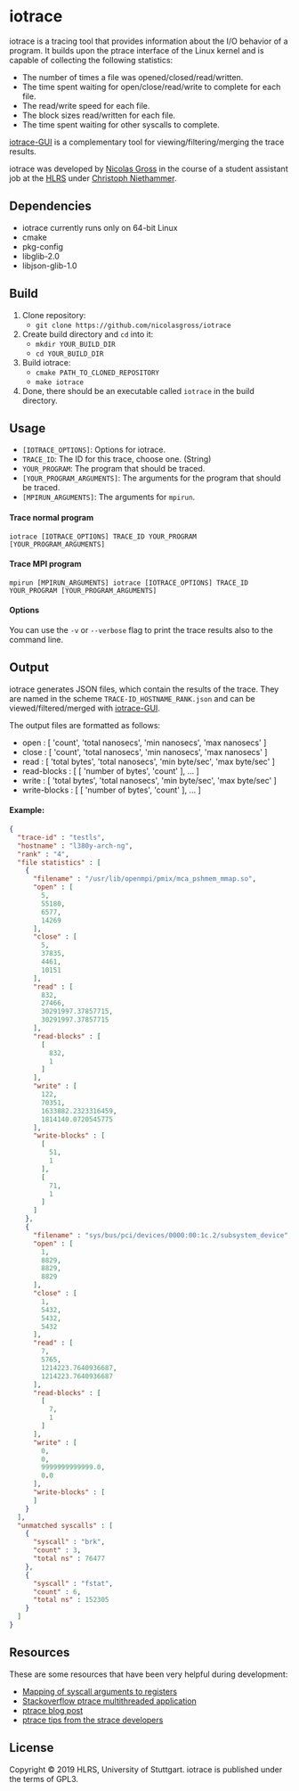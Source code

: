 # iotrace
iotrace is a tracing tool that provides information about the I/O behavior of a
program. It builds upon the ptrace interface of the Linux kernel and is capable
of collecting the following statistics:
- The number of times a file was opened/closed/read/written.
- The time spent waiting for open/close/read/write to complete for each file.
- The read/write speed for each file.
- The block sizes read/written for each file.
- The time spent waiting for other syscalls to complete.

[iotrace-GUI](https://github.com/nicolasgross/iotrace-GUI) is a complementary
tool for viewing/filtering/merging the trace results.

iotrace was developed by [Nicolas Gross](https://github.com/nicolasgross) in
the course of a student assistant job at the [HLRS](https://www.hlrs.de) under
[Christoph Niethammer](https://github.com/cniethammer).


## Dependencies
- iotrace currently runs only on 64-bit Linux
- cmake
- pkg-config
- libglib-2.0
- libjson-glib-1.0


## Build
1. Clone repository:
	- `git clone https://github.com/nicolasgross/iotrace`
2. Create build directory and `cd` into it:
	- `mkdir YOUR_BUILD_DIR`
	- `cd YOUR_BUILD_DIR`
3. Build iotrace:
	- `cmake PATH_TO_CLONED_REPOSITORY`
	- `make iotrace`
4. Done, there should be an executable called `iotrace` in the build directory.


## Usage
- `[IOTRACE_OPTIONS]`: Options for iotrace.
- `TRACE_ID`: The ID for this trace, choose one. (String)
- `YOUR_PROGRAM`: The program that should be traced.
- `[YOUR_PROGRAM_ARGUMENTS]`: The arguments for the program that should be traced.
- `[MPIRUN_ARGUMENTS]`: The arguments for `mpirun`.

#### Trace normal program
`iotrace [IOTRACE_OPTIONS] TRACE_ID YOUR_PROGRAM [YOUR_PROGRAM_ARGUMENTS]`

#### Trace MPI program
`mpirun [MPIRUN_ARGUMENTS] iotrace [IOTRACE_OPTIONS] TRACE_ID YOUR_PROGRAM [YOUR_PROGRAM_ARGUMENTS]`


#### Options
You can use the `-v` or `--verbose` flag to print the trace results also to the
command line.


## Output
iotrace generates JSON files, which contain the results of the trace. They are
named in the scheme `TRACE-ID_HOSTNAME_RANK.json` and can be
viewed/filtered/merged with
[iotrace-GUI](https://github.com/nicolasgross/iotrace-GUI).

The output files are formatted as follows:
- open : [ 'count', 'total nanosecs', 'min nanosecs', 'max nanosecs' ]
- close : [ 'count', 'total nanosecs', 'min nanosecs', 'max nanosecs' ]
- read : [ 'total bytes', 'total nanosecs', 'min byte/sec', 'max byte/sec' ]
- read-blocks : [ [ 'number of bytes', 'count' ], ... ]
- write : [ 'total bytes', 'total nanosecs', 'min byte/sec', 'max byte/sec' ]
- write-blocks : [ [ 'number of bytes', 'count' ], ... ]

#### Example:
```json
{
  "trace-id" : "testls",
  "hostname" : "l380y-arch-ng",
  "rank" : "4",
  "file statistics" : [
    {
      "filename" : "/usr/lib/openmpi/pmix/mca_pshmem_mmap.so",
      "open" : [
        5,
        55180,
        6577,
        14269
      ],
      "close" : [
        5,
        37835,
        4461,
        10151
      ],
      "read" : [
        832,
        27466,
        30291997.37857715,
        30291997.37857715
      ],
      "read-blocks" : [
        [
          832,
          1
        ]
      ],
      "write" : [
        122,
        70351,
        1633882.2323316459,
        1814140.0720545775
      ],
      "write-blocks" : [
        [
          51,
          1
        ],
        [
          71,
          1
        ]
      ]
    },
    {
      "filename" : "sys/bus/pci/devices/0000:00:1c.2/subsystem_device",
      "open" : [
        1,
        8829,
        8829,
        8829
      ],
      "close" : [
        1,
        5432,
        5432,
        5432
      ],
      "read" : [
        7,
        5765,
        1214223.7640936687,
        1214223.7640936687
      ],
      "read-blocks" : [
        [
          7,
          1
        ]
      ],
      "write" : [
        0,
        0,
        9999999999999.0,
        0.0
      ],
      "write-blocks" : [
      ]
    }
  ],
  "unmatched syscalls" : [
    {
      "syscall" : "brk",
      "count" : 3,
      "total ns" : 76477
    },
    {
      "syscall" : "fstat",
      "count" : 6,
      "total ns" : 152305
    }
  ]
}
```


## Resources
These are some resources that have been very helpful during development:
- [Mapping of syscall arguments to registers](http://blog.rchapman.org/posts/Linux_System_Call_Table_for_x86_64/)
- [Stackoverflow ptrace multithreaded application](https://stackoverflow.com/questions/5477976/how-to-ptrace-a-multi-threaded-application)
- [ptrace blog post](https://www.cyphar.com/blog/post/20160703-remainroot-ptrace-hell)
- [ptrace tips from the strace developers](https://github.com/strace/strace/blob/master/README-linux-ptrace)


## License
Copyright © 2019 HLRS, University of Stuttgart. iotrace is published under
the terms of GPL3.

